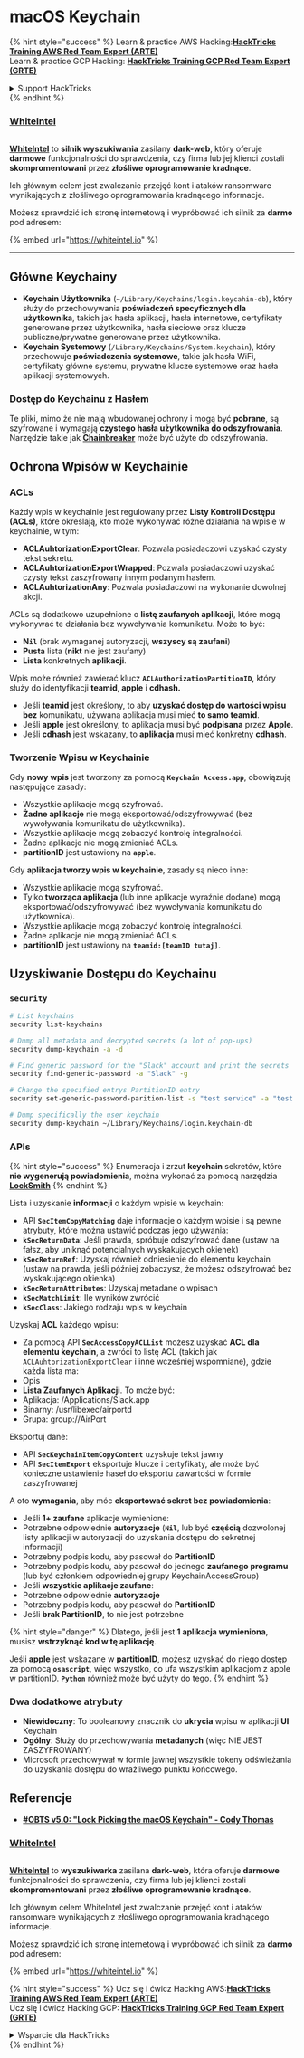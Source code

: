 # macOS Keychain

{% hint style="success" %}
Learn & practice AWS Hacking:<img src="../../.gitbook/assets/arte.png" alt="" data-size="line">[**HackTricks Training AWS Red Team Expert (ARTE)**](https://training.hacktricks.xyz/courses/arte)<img src="../../.gitbook/assets/arte.png" alt="" data-size="line">\
Learn & practice GCP Hacking: <img src="../../.gitbook/assets/grte.png" alt="" data-size="line">[**HackTricks Training GCP Red Team Expert (GRTE)**<img src="../../.gitbook/assets/grte.png" alt="" data-size="line">](https://training.hacktricks.xyz/courses/grte)

<details>

<summary>Support HackTricks</summary>

* Check the [**subscription plans**](https://github.com/sponsors/carlospolop)!
* **Join the** 💬 [**Discord group**](https://discord.gg/hRep4RUj7f) or the [**telegram group**](https://t.me/peass) or **follow** us on **Twitter** 🐦 [**@hacktricks\_live**](https://twitter.com/hacktricks\_live)**.**
* **Share hacking tricks by submitting PRs to the** [**HackTricks**](https://github.com/carlospolop/hacktricks) and [**HackTricks Cloud**](https://github.com/carlospolop/hacktricks-cloud) github repos.

</details>
{% endhint %}

### [WhiteIntel](https://whiteintel.io)

<figure><img src="../../.gitbook/assets/image (1227).png" alt=""><figcaption></figcaption></figure>

[**WhiteIntel**](https://whiteintel.io) to **silnik wyszukiwania** zasilany **dark-web**, który oferuje **darmowe** funkcjonalności do sprawdzenia, czy firma lub jej klienci zostali **skompromentowani** przez **złośliwe oprogramowanie kradnące**.

Ich głównym celem jest zwalczanie przejęć kont i ataków ransomware wynikających z złośliwego oprogramowania kradnącego informacje.

Możesz sprawdzić ich stronę internetową i wypróbować ich silnik za **darmo** pod adresem:

{% embed url="https://whiteintel.io" %}

***

## Główne Keychainy

* **Keychain Użytkownika** (`~/Library/Keychains/login.keycahin-db`), który służy do przechowywania **poświadczeń specyficznych dla użytkownika**, takich jak hasła aplikacji, hasła internetowe, certyfikaty generowane przez użytkownika, hasła sieciowe oraz klucze publiczne/prywatne generowane przez użytkownika.
* **Keychain Systemowy** (`/Library/Keychains/System.keychain`), który przechowuje **poświadczenia systemowe**, takie jak hasła WiFi, certyfikaty główne systemu, prywatne klucze systemowe oraz hasła aplikacji systemowych.

### Dostęp do Keychainu z Hasłem

Te pliki, mimo że nie mają wbudowanej ochrony i mogą być **pobrane**, są szyfrowane i wymagają **czystego hasła użytkownika do odszyfrowania**. Narzędzie takie jak [**Chainbreaker**](https://github.com/n0fate/chainbreaker) może być użyte do odszyfrowania.

## Ochrona Wpisów w Keychainie

### ACLs

Każdy wpis w keychainie jest regulowany przez **Listy Kontroli Dostępu (ACLs)**, które określają, kto może wykonywać różne działania na wpisie w keychainie, w tym:

* **ACLAuhtorizationExportClear**: Pozwala posiadaczowi uzyskać czysty tekst sekretu.
* **ACLAuhtorizationExportWrapped**: Pozwala posiadaczowi uzyskać czysty tekst zaszyfrowany innym podanym hasłem.
* **ACLAuhtorizationAny**: Pozwala posiadaczowi na wykonanie dowolnej akcji.

ACLs są dodatkowo uzupełnione o **listę zaufanych aplikacji**, które mogą wykonywać te działania bez wywoływania komunikatu. Może to być:

* **N`il`** (brak wymaganej autoryzacji, **wszyscy są zaufani**)
* **Pusta** lista (**nikt** nie jest zaufany)
* **Lista** konkretnych **aplikacji**.

Wpis może również zawierać klucz **`ACLAuthorizationPartitionID`,** który służy do identyfikacji **teamid, apple** i **cdhash.**

* Jeśli **teamid** jest określony, to aby **uzyskać dostęp do wartości wpisu** **bez** komunikatu, używana aplikacja musi mieć **to samo teamid**.
* Jeśli **apple** jest określony, to aplikacja musi być **podpisana** przez **Apple**.
* Jeśli **cdhash** jest wskazany, to **aplikacja** musi mieć konkretny **cdhash**.

### Tworzenie Wpisu w Keychainie

Gdy **nowy** **wpis** jest tworzony za pomocą **`Keychain Access.app`**, obowiązują następujące zasady:

* Wszystkie aplikacje mogą szyfrować.
* **Żadne aplikacje** nie mogą eksportować/odszyfrowywać (bez wywoływania komunikatu do użytkownika).
* Wszystkie aplikacje mogą zobaczyć kontrolę integralności.
* Żadne aplikacje nie mogą zmieniać ACLs.
* **partitionID** jest ustawiony na **`apple`**.

Gdy **aplikacja tworzy wpis w keychainie**, zasady są nieco inne:

* Wszystkie aplikacje mogą szyfrować.
* Tylko **tworząca aplikacja** (lub inne aplikacje wyraźnie dodane) mogą eksportować/odszyfrowywać (bez wywoływania komunikatu do użytkownika).
* Wszystkie aplikacje mogą zobaczyć kontrolę integralności.
* Żadne aplikacje nie mogą zmieniać ACLs.
* **partitionID** jest ustawiony na **`teamid:[teamID tutaj]`**.

## Uzyskiwanie Dostępu do Keychainu

### `security`
```bash
# List keychains
security list-keychains

# Dump all metadata and decrypted secrets (a lot of pop-ups)
security dump-keychain -a -d

# Find generic password for the "Slack" account and print the secrets
security find-generic-password -a "Slack" -g

# Change the specified entrys PartitionID entry
security set-generic-password-parition-list -s "test service" -a "test acount" -S

# Dump specifically the user keychain
security dump-keychain ~/Library/Keychains/login.keychain-db
```
### APIs

{% hint style="success" %}
Enumeracja i zrzut **keychain** sekretów, które **nie wygenerują powiadomienia**, można wykonać za pomocą narzędzia [**LockSmith**](https://github.com/its-a-feature/LockSmith)
{% endhint %}

Lista i uzyskanie **informacji** o każdym wpisie w keychain:

* API **`SecItemCopyMatching`** daje informacje o każdym wpisie i są pewne atrybuty, które można ustawić podczas jego używania:
* **`kSecReturnData`**: Jeśli prawda, spróbuje odszyfrować dane (ustaw na fałsz, aby uniknąć potencjalnych wyskakujących okienek)
* **`kSecReturnRef`**: Uzyskaj również odniesienie do elementu keychain (ustaw na prawda, jeśli później zobaczysz, że możesz odszyfrować bez wyskakującego okienka)
* **`kSecReturnAttributes`**: Uzyskaj metadane o wpisach
* **`kSecMatchLimit`**: Ile wyników zwrócić
* **`kSecClass`**: Jakiego rodzaju wpis w keychain

Uzyskaj **ACL** każdego wpisu:

* Za pomocą API **`SecAccessCopyACLList`** możesz uzyskać **ACL dla elementu keychain**, a zwróci to listę ACL (takich jak `ACLAuhtorizationExportClear` i inne wcześniej wspomniane), gdzie każda lista ma:
* Opis
* **Lista Zaufanych Aplikacji**. To może być:
* Aplikacja: /Applications/Slack.app
* Binarny: /usr/libexec/airportd
* Grupa: group://AirPort

Eksportuj dane:

* API **`SecKeychainItemCopyContent`** uzyskuje tekst jawny
* API **`SecItemExport`** eksportuje klucze i certyfikaty, ale może być konieczne ustawienie haseł do eksportu zawartości w formie zaszyfrowanej

A oto **wymagania**, aby móc **eksportować sekret bez powiadomienia**:

* Jeśli **1+ zaufane** aplikacje wymienione:
* Potrzebne odpowiednie **autoryzacje** (**`Nil`**, lub być **częścią** dozwolonej listy aplikacji w autoryzacji do uzyskania dostępu do sekretnej informacji)
* Potrzebny podpis kodu, aby pasował do **PartitionID**
* Potrzebny podpis kodu, aby pasował do jednego **zaufanego programu** (lub być członkiem odpowiedniej grupy KeychainAccessGroup)
* Jeśli **wszystkie aplikacje zaufane**:
* Potrzebne odpowiednie **autoryzacje**
* Potrzebny podpis kodu, aby pasował do **PartitionID**
* Jeśli **brak PartitionID**, to nie jest potrzebne

{% hint style="danger" %}
Dlatego, jeśli jest **1 aplikacja wymieniona**, musisz **wstrzyknąć kod w tę aplikację**.

Jeśli **apple** jest wskazane w **partitionID**, możesz uzyskać do niego dostęp za pomocą **`osascript`**, więc wszystko, co ufa wszystkim aplikacjom z apple w partitionID. **`Python`** również może być użyty do tego.
{% endhint %}

### Dwa dodatkowe atrybuty

* **Niewidoczny**: To booleanowy znacznik do **ukrycia** wpisu w aplikacji **UI** Keychain
* **Ogólny**: Służy do przechowywania **metadanych** (więc NIE JEST ZASZYFROWANY)
* Microsoft przechowywał w formie jawnej wszystkie tokeny odświeżania do uzyskania dostępu do wrażliwego punktu końcowego.

## Referencje

* [**#OBTS v5.0: "Lock Picking the macOS Keychain" - Cody Thomas**](https://www.youtube.com/watch?v=jKE1ZW33JpY)

### [WhiteIntel](https://whiteintel.io)

<figure><img src="../../.gitbook/assets/image (1227).png" alt=""><figcaption></figcaption></figure>

[**WhiteIntel**](https://whiteintel.io) to **wyszukiwarka** zasilana **dark-web**, która oferuje **darmowe** funkcjonalności do sprawdzenia, czy firma lub jej klienci zostali **skompromentowani** przez **złośliwe oprogramowanie kradnące**.

Ich głównym celem WhiteIntel jest zwalczanie przejęć kont i ataków ransomware wynikających z złośliwego oprogramowania kradnącego informacje.

Możesz sprawdzić ich stronę internetową i wypróbować ich silnik za **darmo** pod adresem:

{% embed url="https://whiteintel.io" %}

{% hint style="success" %}
Ucz się i ćwicz Hacking AWS:<img src="../../.gitbook/assets/arte.png" alt="" data-size="line">[**HackTricks Training AWS Red Team Expert (ARTE)**](https://training.hacktricks.xyz/courses/arte)<img src="../../.gitbook/assets/arte.png" alt="" data-size="line">\
Ucz się i ćwicz Hacking GCP: <img src="../../.gitbook/assets/grte.png" alt="" data-size="line">[**HackTricks Training GCP Red Team Expert (GRTE)**<img src="../../.gitbook/assets/grte.png" alt="" data-size="line">](https://training.hacktricks.xyz/courses/grte)

<details>

<summary>Wsparcie dla HackTricks</summary>

* Sprawdź [**plany subskrypcyjne**](https://github.com/sponsors/carlospolop)!
* **Dołącz do** 💬 [**grupy Discord**](https://discord.gg/hRep4RUj7f) lub [**grupy telegram**](https://t.me/peass) lub **śledź** nas na **Twitterze** 🐦 [**@hacktricks\_live**](https://twitter.com/hacktricks\_live)**.**
* **Podziel się trikami hackingowymi, przesyłając PR-y do** [**HackTricks**](https://github.com/carlospolop/hacktricks) i [**HackTricks Cloud**](https://github.com/carlospolop/hacktricks-cloud) repozytoriów na githubie.

</details>
{% endhint %}
